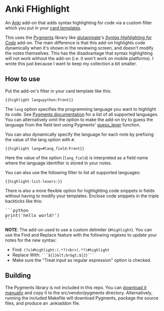 # Anki FHighlight

An [Anki](https://apps.ankiweb.net/) add-on that adds syntax highlighting for code via a custom filter which you put in your [card templates](https://docs.ankiweb.net/templates/intro.html).

This uses the [Pygments](https://pygments.org/) library like [glutanimate](https://github.com/glutanimate/)'s *[Syntax Highlighting for Code](https://ankiweb.net/shared/info/1463041493)* add-on. The main difference is that this add-on highlights code dynamically when it's shown in the reviewing screen,
and doesn't modify the notes themselves. This has the disadvantage that syntax highlighting will not work without the add-on
(i.e. it won't work on mobile platforms). I wrote this just because I want to keep my collection a bit smaller.

## How to use

Put the add-on's filter in your card template like this:
```
{{highlight lang=python:Front}}
```

The `lang` option specifies the programming language you want to highlight its code.
See [Pygments documentation](https://pygments.org/docs/lexers/) for a list of all supported languages.
You can alternatively omit the option to make the add-on try to guess the language from the field text using Pygments' [guess_lexer](https://pygments.org/docs/api/#pygments.lexers.guess_lexer) function.

You can also dynamically specify the language for each note by prefixing the value of the lang option with `#`:
```
{{highlight lang=#lang_field:Front}}
```
Here the value of the option (`lang_field`) is interpreted as a field name where the language identifier is stored in your notes.


You can also use the following filter to list all supported languages:
```
{{highlight-list-lexers:}}
```

There is also a more flexible option for highlighting code snippets in fields without having to modify your templates.
Enclose code snippets in the triple backticks like this:
<pre>
```python
print('hello world!')
```
</pre>

**NOTE**: The add-on used to use a custom delimiter (`#highlight`). You can use the Find and Replace feature with the following regexes to update your notes for the new syntax:

- Find: `(?s)#highlight:(.*?)<br>(.*?)#highlight`
- Replace With: <code>\`\`\`${1}&lt;br&gt;${2}\`\`\`</code>
- Make sure the "Treat input as regular expression" option is checked.


## Building

The Pygments library is not included in this repo. You can [download it manually](https://github.com/pygments/pygments/releases/) and copy it to the src/vendor/pygments directory. Alternatively, running the included Makefile will download Pygments, package the source files, and produce an .ankiaddon file.

